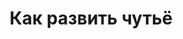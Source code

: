 ---
title: "Как развить чутьё"
slug: kak-razvit-chutyo
layout: webinar-video
datetext: "среда, 23 марта"
timetext: 20:00 мск
video: "https://www.youtube.com/embed/Hk7RnpOxgeg?rel=0&autoplay=1"

---